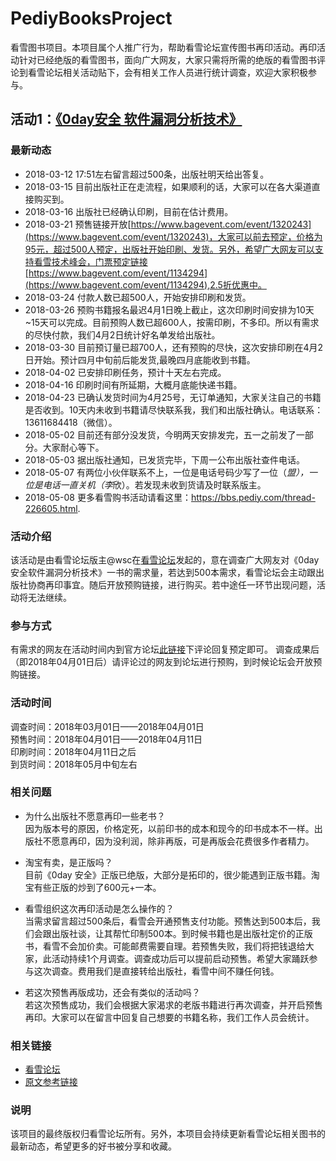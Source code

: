 # PediyBooksProject
看雪图书项目。本项目属个人推广行为，帮助看雪论坛宣传图书再印活动。再印活动针对已经绝版的看雪图书，面向广大网友，大家只需将所需的绝版的看雪图书评论到看雪论坛相关活动贴下，会有相关工作人员进行统计调查，欢迎大家积极参与。


## 活动1：[《0day安全 软件漏洞分析技术》](https://bbs.pediy.com/thread-224860.htm)

### 最新动态

- 2018-03-12 17:51左右留言超过500条，出版社明天给出答复。<br>
- 2018-03-15 目前出版社正在走流程，如果顺利的话，大家可以在各大渠道直接购买到。<br>
- 2018-03-16 出版社已经确认印刷，目前在估计费用。<br>
- 2018-03-21 预售链接开放[https://www.bagevent.com/event/1320243](https://www.bagevent.com/event/1320243)，大家可以前去预定，价格为95元，超过500人预定，出版社开始印刷、发货。另外，希望广大网友可以支持看雪技术峰会，门票预定链接[https://www.bagevent.com/event/1134294](https://www.bagevent.com/event/1134294),2.5折优惠中。<br>
- 2018-03-24 付款人数已超500人，开始安排印刷和发货。<br>
- 2018-03-26 预购书籍报名最迟4月1日晚上截止，这次印刷时间安排为10天~15天可以完成。目前预购人数已超600人，按需印刷，不多印。所以有需求的尽快付款，我们4月2日统计好名单发给出版社。<br>
- 2018-03-30 目前预订量已超700人，还有预购的尽快，这次安排印刷在4月2日开始。预计四月中旬前后能发货,最晚四月底能收到书籍。<br>
- 2018-04-02 已安排印刷任务，预计十天左右完成。<br> 
- 2018-04-16 印刷时间有所延期，大概月底能快递书籍。<br>
- 2018-04-23 已确认发货时间为4月25号，无订单通知，大家关注自己的书籍是否收到。10天内未收到书籍请尽快联系我，我们和出版社确认。电话联系：13611684418（微信）。<br>
- 2018-05-02 目前还有部分没发货，今明两天安排发完，五一之前发了一部分。大家耐心等下。<br>
- 2018-05-03 据出版社通知，已发货完毕，下周一公布出版社查件电话。<br>
- 2018-05-07 有两位小伙伴联系不上，一位是电话号码少写了一位（*盟），一位是电话一直关机（李*欣）。若发现未收到货请及时联系版主。<br>
- 2018-05-08 更多看雪购书活动请看这里：https://bbs.pediy.com/thread-226605.html. <br>


### 活动介绍

该活动是由看雪论坛版主@wsc在[看雪论坛](https://bbs.pediy.com/)发起的，意在调查广大网友对《0day安全软件漏洞分析技术》一书的需求量，若达到500本需求，看雪论坛会主动跟出版社协商再印事宜。随后开放预购链接，进行购买。若中途任一环节出现问题，活动将无法继续。


### 参与方式

有需求的网友在活动时间内到官方论坛[此链接](https://bbs.pediy.com/thread-224860.htm)下评论回复预定即可。
调查成果后（即2018年04月01日后）请评论过的网友到论坛进行预购，到时候论坛会开放预购链接。


### 活动时间

调查时间：2018年03月01日——2018年04月01日<br>
预售时间：2018年04月01日——2018年04月11日<br>
印刷时间：2018年04月11日之后<br>
到货时间：2018年05月中旬左右<br>


### 相关问题

- 为什么出版社不愿意再印一些老书？<br>
    因为版本号的原因，价格定死，以前印书的成本和现今的印书成本不一样。出版社不愿意再印，因为没利润，除非再版，可是再版会花费很多作者精力。

- 淘宝有卖，是正版吗？<br>
    目前《0day 安全》正版已绝版，大部分是拓印的，很少能遇到正版书籍。淘宝有些正版的炒到了600元+一本。

- 看雪组织这次再印活动是怎么操作的？<br>
    当需求留言超过500条后，看雪会开通预售支付功能。预售达到500本后，我们会跟出版社谈，让其帮忙印制500本。到时候书籍也是出版社定价的正版书，看雪不会加价卖。可能邮费需要自理。若预售失败，我们将把钱退给大家，此活动持续1个月调查。调查成功后可以提前启动预售。希望大家踊跃参与这次调查。费用我们是直接转给出版社，看雪中间不赚任何钱。

- 若这次预售再版成功，还会有类似的活动吗？<br>
    若这次预售成功，我们会根据大家渴求的老版书籍进行再次调查，并开启预售再印。大家可以在留言中回复自己想要的书籍名称，我们工作人员会统计。


### 相关链接

- [看雪论坛](https://bbs.pediy.com/)
- [原文参考链接](https://bbs.pediy.com/thread-224860.htm)


### 说明

该项目的最终版权归看雪论坛所有。另外，本项目会持续更新看雪论坛相关图书的最新动态，希望更多的好书被分享和收藏。

